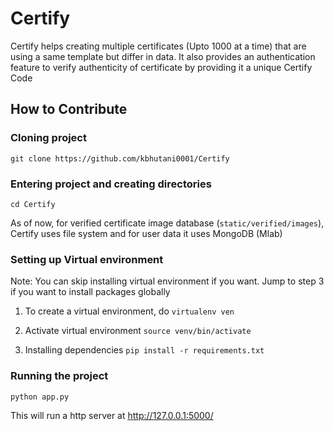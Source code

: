 # Certify 
Certify helps creating multiple certificates (Upto 1000 at a time) that are using a same template but differ in data. It also provides an authentication feature to verify authenticity of certificate by providing it a unique Certify Code

## How to Contribute


### Cloning project
`git clone https://github.com/kbhutani0001/Certify`

### Entering project and creating directories

`cd Certify`

As of now, for verified certificate image database (`static/verified/images`), Certify uses file system and for user data it uses MongoDB (Mlab)


### Setting up Virtual environment

Note: You can skip installing virtual environment if you want. Jump to step 3 if you want to install packages globally

1. To create a virtual environment, do
`virtualenv ven`

2. Activate virtual environment
`source venv/bin/activate`

3. Installing dependencies 
`pip install -r requirements.txt`

### Running the project

`python app.py`

This will run a http server at http://127.0.0.1:5000/